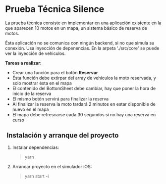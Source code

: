 # Prueba Técnica Silence

La prueba técnica consiste en implementar en una aplicación existente en la que aparecen 10 motos en un mapa, un sistema básico de reserva de motos.

Ésta aplicación no se comunica con ningún backend, si no que simula su conexión. Usa inyección de depenencias. En la arpeta './src/core' se puede ver la inyección de vehiculos.

**Tareas a realizar:**

- Crear una función para el botón **Reservar**
- Ésta función debe extirpar del array de vehículos la moto reservada, y solo mostrar ésta en el mapa
- El contenido del BottomSheet debe cambiar, hay que poner la hora de inicio de la reserva
- El mismo botón servirá para finalizar la reserva
- Al finalizar la reserva la moto tardará 2 minutos en estar disponible de nuevo en el mapa
- El mapa debe refrescarse cada 30 segundos si no hay una reserva en curso

##  Instalación y arranque del proyecto

1. Instalar dependencias:
   > yarn
2. Arrancar proyecto en el simulador iOS:
   > yarn start -i
